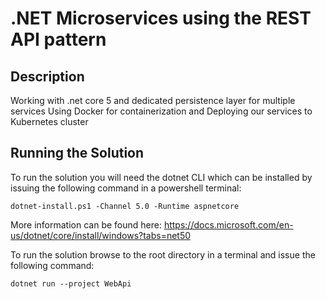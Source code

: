 # .NET Microservices using the REST API pattern

## Description

Working with .net core 5 and dedicated persistence layer for multiple services 
Using Docker for containerization and Deploying our services to Kubernetes cluster 

## Running the Solution

To run the solution you will need the dotnet CLI which can be installed by issuing the following command in a powershell terminal:

`dotnet-install.ps1 -Channel 5.0 -Runtime aspnetcore`

More information can be found here: https://docs.microsoft.com/en-us/dotnet/core/install/windows?tabs=net50

To run the solution browse to the root directory in a terminal and issue the following command:

`dotnet run --project WebApi`